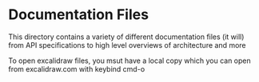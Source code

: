 # Documentation Files

This directory contains a variety of different documentation files (it will) from API specifications to high level overviews of architecture and more

To open excalidraw files, you msut have a local copy which you can open from excalidraw.com with keybind cmd-o
